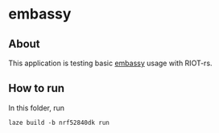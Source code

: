 # embassy

## About

This application is testing basic
[embassy](https://github.com/embassy-rs/embassy) usage with RIOT-rs.

## How to run

In this folder, run

    laze build -b nrf52840dk run
